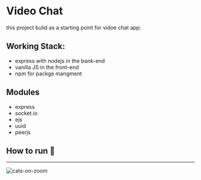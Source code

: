 # Video Chat

this project bulid as a starting point for vidoe chat app:

## Working Stack:

- express with nodejs in the bank-end
- vanilla JS in the front-end
- npm for packge mangment

## Modules

- express
- socket.io
- ejs
- uuid
- peerjs

## How to run :thinking:

---

![cats-on-zoom](https://i.pinimg.com/originals/9c/1f/36/9c1f3637aedf030b215688fb82fa5193.jpg)
